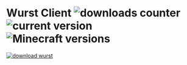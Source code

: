 # Wurst Client ![downloads counter](https://drive.google.com/uc?id=0B2YeSS9tm5zLMF9NWjNZYnNqSTA) ![current version](https://img.shields.io/github/release/Wurst-Imperium/Wurst-Client.svg?label=current%20version) ![Minecraft versions](https://img.shields.io/badge/Minecraft_versions-1.8_--_1.8.9-blue.svg)

[![download wurst](https://cloud.githubusercontent.com/assets/10100202/13494358/f8ba7db8-e143-11e5-8d0b-1d059cf4533a.png)](https://www.wurst-client.tk/download/)
